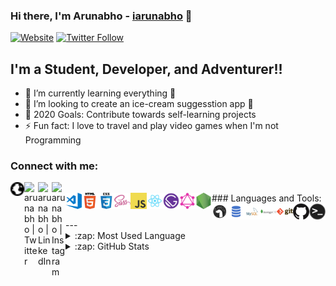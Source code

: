 ### Hi there, I'm Arunabho - [iarunabho](https://arunabho.com) 👋

[![Website](https://img.shields.io/website?label=ARUNABHO.COM&style=for-the-badge&url=https%3A%2F%2Farunabho.com)](https://arunabho.com)
[![Twitter Follow](https://img.shields.io/twitter/follow/iarunabho?color=1DA1F2&logo=twitter&style=for-the-badge)](https://twitter.com/intent/follow?original_referer=https%3A%2F%2Fgithub.com%2Fiarunabho&screen_name=iarunabho)

## I'm a Student, Developer, and Adventurer!!

- 🌱 I’m currently learning everything 🤣
- 👯 I’m looking to create an ice-cream suggesstion app 🍦
- 🥅 2020 Goals: Contribute towards self-learning projects
- ⚡ Fun fact: I love to travel and play video games when I'm not Programming


### Connect with me:

[<img align="left" alt="arunabho.com" width="22px" src="https://raw.githubusercontent.com/iconic/open-iconic/master/svg/globe.svg" />][website]
[<img align="left" alt="arunabho | Twitter" width="22px" src="https://cdn.jsdelivr.net/npm/simple-icons@v3/icons/twitter.svg" />][twitter]
[<img align="left" alt="arunabho | LinkedIn" width="22px" src="https://cdn.jsdelivr.net/npm/simple-icons@v3/icons/linkedin.svg" />][linkedin]
[<img align="left" alt="arunabho | Instagram" width="22px" src="https://cdn.jsdelivr.net/npm/simple-icons@v3/icons/instagram.svg" />][instagram]

<br />
### Languages and Tools:

<img align="left" alt="Visual Studio Code" width="26px" src="https://raw.githubusercontent.com/github/explore/80688e429a7d4ef2fca1e82350fe8e3517d3494d/topics/visual-studio-code/visual-studio-code.png" />
<img align="left" alt="HTML5" width="26px" src="https://raw.githubusercontent.com/github/explore/80688e429a7d4ef2fca1e82350fe8e3517d3494d/topics/html/html.png" /><img align="left" alt="CSS3" width="26px" src="https://raw.githubusercontent.com/github/explore/80688e429a7d4ef2fca1e82350fe8e3517d3494d/topics/css/css.png" />
<img align="left" alt="Sass" width="26px" src="https://raw.githubusercontent.com/github/explore/80688e429a7d4ef2fca1e82350fe8e3517d3494d/topics/sass/sass.png" />
<img align="left" alt="JavaScript" width="26px" src="https://raw.githubusercontent.com/github/explore/80688e429a7d4ef2fca1e82350fe8e3517d3494d/topics/javascript/javascript.png" />
<img align="left" alt="React" width="26px" src="https://raw.githubusercontent.com/github/explore/80688e429a7d4ef2fca1e82350fe8e3517d3494d/topics/react/react.png" />
<img align="left" alt="Gatsby" width="26px" src="https://raw.githubusercontent.com/github/explore/e94815998e4e0713912fed477a1f346ec04c3da2/topics/gatsby/gatsby.png" /><img align="left" alt="GraphQL" width="26px" src="https://raw.githubusercontent.com/github/explore/80688e429a7d4ef2fca1e82350fe8e3517d3494d/topics/graphql/graphql.png" /><img align="left" alt="Node.js" width="26px" src="https://raw.githubusercontent.com/github/explore/80688e429a7d4ef2fca1e82350fe8e3517d3494d/topics/nodejs/nodejs.png" /><img align="left" alt="Deno" width="26px" src="https://raw.githubusercontent.com/github/explore/361e2821e2dea67711cde99c9c40ed357061cf27/topics/deno/deno.png" /><img align="left" alt="SQL" width="26px" src="https://raw.githubusercontent.com/github/explore/80688e429a7d4ef2fca1e82350fe8e3517d3494d/topics/sql/sql.png" /><img align="left" alt="MySQL" width="26px" src="https://raw.githubusercontent.com/github/explore/80688e429a7d4ef2fca1e82350fe8e3517d3494d/topics/mysql/mysql.png" /><img align="left" alt="MongoDB" width="26px" src="https://raw.githubusercontent.com/github/explore/80688e429a7d4ef2fca1e82350fe8e3517d3494d/topics/mongodb/mongodb.png" /><img align="left" alt="Git" width="26px" src="https://raw.githubusercontent.com/github/explore/80688e429a7d4ef2fca1e82350fe8e3517d3494d/topics/git/git.png" /><img align="left" alt="GitHub" width="26px" src="https://raw.githubusercontent.com/github/explore/78df643247d429f6cc873026c0622819ad797942/topics/github/github.png" /><img align="left" alt="Terminal" width="26px" src="https://raw.githubusercontent.com/github/explore/80688e429a7d4ef2fca1e82350fe8e3517d3494d/topics/terminal/terminal.png" />
<br />
<br />
---
<details>
    <summary>:zap: Most Used Language</summary>
    <a href="https://github.com/iarunabho">
    <img align="center" src="https://github-readme-stats.vercel.app/api/top-langs/?username=iarunabho&theme=radical&hide_langs_below=1" />
    </a>
</details>
<details>
  <summary>:zap: GitHub Stats</summary>

  <img align="left" alt="Arunabho's GitHub Stats" src="https://github-readme-stats.vercel.app/api?username=iarunabho&show_icons=true&hide_border=true&theme=radical"/>
  
</details>

[website]: https://arunabho.com
[twitter]: https://twitter.com/iarunabho
[instagram]: https://instagram.com/iarunabho
[linkedin]: https://www.linkedin.com/in/iarunabho/